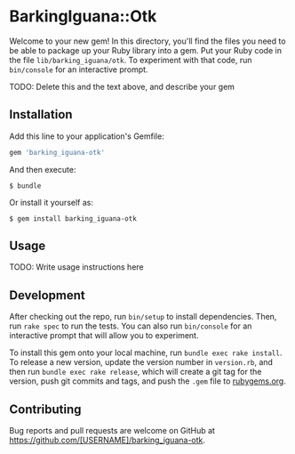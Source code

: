 # BarkingIguana::Otk

Welcome to your new gem! In this directory, you'll find the files you need to be able to package up your Ruby library into a gem. Put your Ruby code in the file `lib/barking_iguana/otk`. To experiment with that code, run `bin/console` for an interactive prompt.

TODO: Delete this and the text above, and describe your gem

## Installation

Add this line to your application's Gemfile:

```ruby
gem 'barking_iguana-otk'
```

And then execute:

    $ bundle

Or install it yourself as:

    $ gem install barking_iguana-otk

## Usage

TODO: Write usage instructions here

## Development

After checking out the repo, run `bin/setup` to install dependencies. Then, run `rake spec` to run the tests. You can also run `bin/console` for an interactive prompt that will allow you to experiment.

To install this gem onto your local machine, run `bundle exec rake install`. To release a new version, update the version number in `version.rb`, and then run `bundle exec rake release`, which will create a git tag for the version, push git commits and tags, and push the `.gem` file to [rubygems.org](https://rubygems.org).

## Contributing

Bug reports and pull requests are welcome on GitHub at https://github.com/[USERNAME]/barking_iguana-otk.

